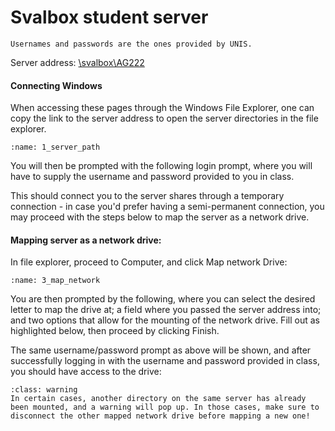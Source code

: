 # Svalbox student server

```{note}
Usernames and passwords are the ones provided by UNIS.
```

Server address: [\\svalbox\AG222](\\svalbox\AG222)

#### Connecting Windows
When accessing these pages through the Windows File Explorer, one can copy the link to the server address to open the server directories in the file explorer.

```{figure} assets/1_server_path.png
:name: 1_server_path

```


You will then be prompted with the following login prompt, where you will have to supply the username and password provided to you in class.

This should connect you to the server shares through a temporary connection - in case you'd prefer having a semi-permanent connection, you may proceed with the steps below to map the server as a network drive.

#### Mapping server as a network drive:
In file explorer, proceed to Computer, and click Map network Drive:

```{figure} assets/3_map_network.png
:name: 3_map_network

```

You are then prompted by the following, where you can select the desired letter to map the drive at; a field where you passed the server address into; and two options that allow for the mounting of the network drive. Fill out as highlighted below, then proceed by clicking Finish.


The same username/password prompt as above will be shown, and after successfully logging in with the username and password provided in class, you should have access to the drive:


```{admonition} Support
:class: warning
In certain cases, another directory on the same server has already been mounted, and a warning will pop up. In those cases, make sure to disconnect the other mapped network drive before mapping a new one!
```